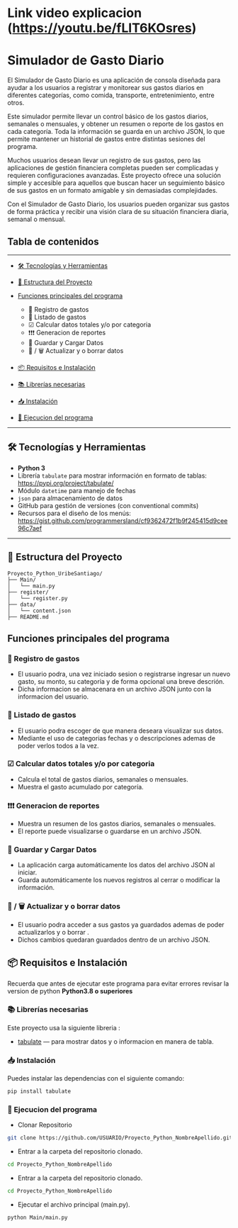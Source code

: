 # Link video explicacion (https://youtu.be/fLlT6KOsres)
# Simulador de Gasto Diario
El Simulador de Gasto Diario es una aplicación de consola diseñada para ayudar a los usuarios a registrar y monitorear sus gastos diarios en diferentes categorías, como comida, transporte, entretenimiento, entre otros.

Este simulador permite llevar un control básico de los gastos diarios, semanales o mensuales, y obtener un resumen o reporte de los gastos en cada categoría. Toda la información se guarda en un archivo JSON, lo que permite mantener un historial de gastos entre distintas sesiones del programa.

Muchos usuarios desean llevar un registro de sus gastos, pero las aplicaciones de gestión financiera completas pueden ser complicadas y requieren configuraciones avanzadas. Este proyecto ofrece una solución simple y accesible para aquellos que buscan hacer un seguimiento básico de sus gastos en un formato amigable y sin demasiadas complejidades. 

Con el Simulador de Gasto Diario, los usuarios pueden organizar sus gastos de forma práctica y recibir una visión clara de su situación financiera diaria, semanal o mensual.

## Tabla de contenidos
---
- [🛠️ Tecnologías y Herramientas](#️-tecnologías-y-herramientas)
- [📂 Estructura del Proyecto](#-estructura-del-proyecto)

- [Funciones principales del programa](#funciones-principales-del-programa)
  - 🤑 Registro de gastos
  - 📜 Listado de gastos 
  - ☑ Calcular datos totales y/o por categoria 
  - ❗❗❗ Generacion de reportes 
  - 🎦 Guardar y Cargar Datos 
  - 🦾 / 🗑 Actualizar y o borrar datos 

- [📦 Requisitos e Instalación](#-requisitos-e-instalación)
- [📚 Librerías necesarias](#-librerías-necesarias)
- [📥 Instalación](#-instalación)
- [🥂 Ejecucion del programa](#-ejecucion-del-programa)


---

## 🛠️ Tecnologías y Herramientas

- **Python 3**
- Librería `tabulate` para mostrar información en formato de tablas: https://pypi.org/project/tabulate/
- Módulo `datetime` para manejo de fechas
- `json` para almacenamiento de datos
- GitHub para gestión de versiones (con conventional commits)
- Recursos para el diseño de los menús: https://gist.github.com/programmersland/cf9362472f1b9f245415d9cee96c7aef

---

## 📂 Estructura del Proyecto
```
Proyecto_Python_UribeSantiago/
├── Main/
│   └── main.py
├── register/
│   └── register.py
├── data/
│   └── content.json
├── README.md
```

## Funciones principales del programa

### 🤑 Registro de gastos
- El usuario podra, una vez iniciado sesion o registrarse ingresar un nuevo gasto, su monto, su categoria y de forma opcional una breve descrión.
- Dicha informacion se almacenara en un archivo JSON junto con la informacion del usuario.

### 📜 Listado de gastos 
- El usuario podra escoger de que manera deseara visualizar sus datos.
- Mediante el uso de categorias fechas y o descripciones ademas de poder verlos todos a la vez.

### ☑ Calcular datos totales y/o por categoria 
- Calcula el total de gastos diarios, semanales o mensuales.
- Muestra el gasto acumulado por categoría.

### ❗❗❗ Generacion de reportes 
- Muestra un resumen de los gastos diarios, semanales o mensuales.
- El reporte puede visualizarse o guardarse en un archivo JSON.

### 🎦 Guardar y Cargar Datos 
- La aplicación carga automáticamente los datos del archivo JSON al iniciar.
- Guarda automáticamente los nuevos registros al cerrar o modificar la información.

### 🦾 / 🗑 Actualizar y o borrar datos 
- El usuario podra acceder a sus gastos ya guardados ademas de poder actualizarlos y o borrar .
- Dichos cambios quedaran guardados dentro de un archivo JSON.

## 📦 Requisitos e Instalación

Recuerda que antes de ejecutar este programa para evitar errores revisar la version de python **Python3.8 o superiores**

### 📚 Librerías necesarias

Este proyecto usa la siguiente libreria :

- [tabulate](https://pypi.org/project/tabulate/) — para mostrar datos y o informacion en manera de tabla.

### 📥 Instalación

Puedes instalar las dependencias con el siguiente comando:

```bash
pip install tabulate
```
### 🥂 Ejecucion del programa 

- Clonar Repositorio
```bash
git clone https://github.com/USUARIO/Proyecto_Python_NombreApellido.git
```
- Entrar a la carpeta del repositorio clonado.
```bash
cd Proyecto_Python_NombreApellido
```
- Entrar a la carpeta del repositorio clonado.
```bash
cd Proyecto_Python_NombreApellido
```
- Ejecutar el archivo principal (main.py).
```bash
python Main/main.py
```